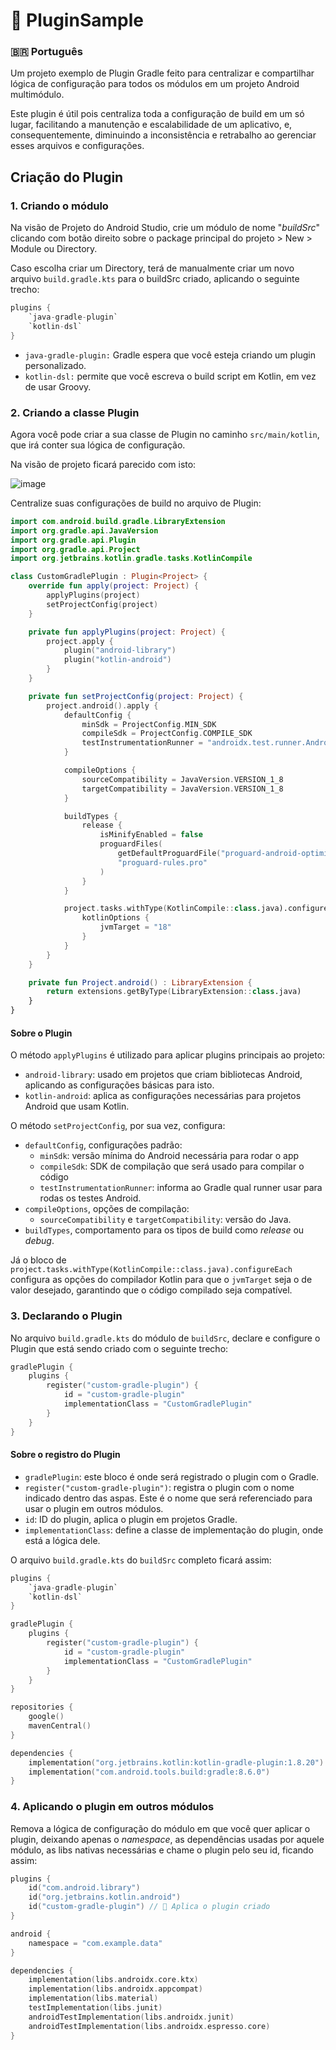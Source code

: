 # 🧩 PluginSample
### 🇧🇷 Português

Um projeto exemplo de Plugin Gradle feito para centralizar e compartilhar lógica de configuração para todos os módulos em um projeto Android multimódulo.

Este plugin é útil pois centraliza toda a configuração de build em um só lugar, facilitando a manutenção e escalabilidade de um aplicativo, e, consequentemente, diminuindo a inconsistência e retrabalho ao gerenciar esses arquivos e configurações.

## Criação do Plugin
### 1. Criando o módulo
Na visão de Projeto do Android Studio, crie um módulo de nome "_buildSrc_" clicando com botão direito sobre o package principal do projeto > New > Module ou Directory.

Caso escolha criar um Directory, terá de manualmente criar um novo arquivo `build.gradle.kts` para o buildSrc criado, aplicando o seguinte trecho:
```kotlin
plugins {
    `java-gradle-plugin`
    `kotlin-dsl`
}
```
* `java-gradle-plugin:` Gradle espera que você esteja criando um plugin personalizado.
* `kotlin-dsl:` permite que você escreva o build script em Kotlin, em vez de usar Groovy.

### 2. Criando a classe Plugin
Agora você pode criar a sua classe de Plugin no caminho `src/main/kotlin`, que irá conter sua lógica de configuração.

Na visão de projeto ficará parecido com isto:

![image](https://github.com/user-attachments/assets/fd559d96-b7db-43e7-a492-812d04915826)

Centralize suas configurações de build no arquivo de Plugin:
```kotlin
import com.android.build.gradle.LibraryExtension
import org.gradle.api.JavaVersion
import org.gradle.api.Plugin
import org.gradle.api.Project
import org.jetbrains.kotlin.gradle.tasks.KotlinCompile

class CustomGradlePlugin : Plugin<Project> {
    override fun apply(project: Project) {
        applyPlugins(project)
        setProjectConfig(project)
    }

    private fun applyPlugins(project: Project) {
        project.apply {
            plugin("android-library")
            plugin("kotlin-android")
        }
    }

    private fun setProjectConfig(project: Project) {
        project.android().apply {
            defaultConfig {
                minSdk = ProjectConfig.MIN_SDK
                compileSdk = ProjectConfig.COMPILE_SDK
                testInstrumentationRunner = "androidx.test.runner.AndroidJUnitRunner"
            }

            compileOptions {
                sourceCompatibility = JavaVersion.VERSION_1_8
                targetCompatibility = JavaVersion.VERSION_1_8
            }

            buildTypes {
                release {
                    isMinifyEnabled = false
                    proguardFiles(
                        getDefaultProguardFile("proguard-android-optimize.txt"),
                        "proguard-rules.pro"
                    )
                }
            }

            project.tasks.withType(KotlinCompile::class.java).configureEach {
                kotlinOptions {
                    jvmTarget = "18"
                }
            }
        }
    }

    private fun Project.android() : LibraryExtension {
        return extensions.getByType(LibraryExtension::class.java)
    }
}
```
#### Sobre o Plugin
O método `applyPlugins` é utilizado para aplicar plugins principais ao projeto:
* `android-library`: usado em projetos que criam bibliotecas Android, aplicando as configurações básicas para isto.
* `kotlin-android`: aplica as configurações necessárias para projetos Android que usam Kotlin.

O método `setProjectConfig`, por sua vez, configura:
* `defaultConfig`, configurações padrão:
  * `minSdk`: versão mínima do Android necessária para rodar o app
  * `compileSdk`: SDK de compilação que será usado para compilar o código
  * `testInstrumentationRunner`: informa ao Gradle qual runner usar para rodas os testes Android.
* `compileOptions`, opções de compilação:
  * `sourceCompatibility` e `targetCompatibility`: versão do Java.
* `buildTypes`, comportamento para os tipos de build como _release_ ou _debug_.

Já o bloco de `project.tasks.withType(KotlinCompile::class.java).configureEach` configura as opções do compilador Kotlin para que o `jvmTarget` seja o de valor desejado, garantindo que o código compilado seja compatível.

### 3. Declarando o Plugin
No arquivo `build.gradle.kts` do módulo de `buildSrc`, declare e configure o Plugin que está sendo criado com o seguinte trecho:
```kotlin
gradlePlugin {
    plugins {
        register("custom-gradle-plugin") {
            id = "custom-gradle-plugin"
            implementationClass = "CustomGradlePlugin"
        }
    }
}
```
#### Sobre o registro do Plugin
* `gradlePlugin`: este bloco é onde será registrado o plugin com o Gradle.
* `register("custom-gradle-plugin")`: registra o plugin com o nome indicado dentro das aspas. Este é o nome que será referenciado para usar o plugin em outros módulos.
* `id`: ID do plugin, aplica o plugin em projetos Gradle.
* `implementationClass`: define a classe de implementação do plugin, onde está a lógica dele.

O arquivo `build.gradle.kts` do `buildSrc` completo ficará assim:
```kotlin
plugins {
    `java-gradle-plugin`
    `kotlin-dsl`
}

gradlePlugin {
    plugins {
        register("custom-gradle-plugin") {
            id = "custom-gradle-plugin"
            implementationClass = "CustomGradlePlugin"
        }
    }
}

repositories {
    google()
    mavenCentral()
}

dependencies {
    implementation("org.jetbrains.kotlin:kotlin-gradle-plugin:1.8.20")
    implementation("com.android.tools.build:gradle:8.6.0")
}
```
### 4. Aplicando o plugin em outros módulos
Remova a lógica de configuração do módulo em que você quer aplicar o plugin, deixando apenas o _namespace_, as dependências usadas por aquele módulo, as libs nativas necessárias e chame o plugin pelo seu id, ficando assim:
```kotlin
plugins {
    id("com.android.library")
    id("org.jetbrains.kotlin.android")
    id("custom-gradle-plugin") // 📌 Aplica o plugin criado
}

android {
    namespace = "com.example.data"
}

dependencies {
    implementation(libs.androidx.core.ktx)
    implementation(libs.androidx.appcompat)
    implementation(libs.material)
    testImplementation(libs.junit)
    androidTestImplementation(libs.androidx.junit)
    androidTestImplementation(libs.androidx.espresso.core)
}
```
